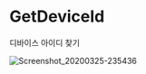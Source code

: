 # GetDeviceId
디바이스 아이디 찾기 


![Screenshot_20200325-235436](https://user-images.githubusercontent.com/36880919/77550281-49f3a000-6ef4-11ea-8cf7-0b1ddc70124f.png)
